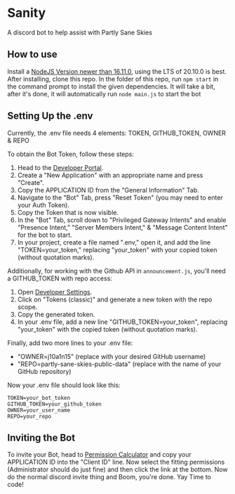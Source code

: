 # Sanity
A discord bot to help assist with Partly Sane Skies

## How to use
Install a [NodeJS Version newer than 16.11.0](https://nodejs.org/en), using the LTS of 20.10.0 is best.
After installing, clone this repo.
In the folder of this repo, run `npm start` in the command prompt to install the given dependencies.
It will take a bit, after it's done, it will automatically run `node main.js` to start the bot

## Setting Up the .env
Currently, the .env file needs 4 elements: TOKEN, GITHUB_TOKEN, OWNER & REPO

To obtain the Bot Token, follow these steps:
1. Head to the [Developer Portal](https://discord.com/developers/applications).
2. Create a "New Application" with an appropriate name and press "Create".
3. Copy the APPLICATION ID from the "General Information" Tab.
4. Navigate to the "Bot" Tab, press "Reset Token" (you may need to enter your Auth Token).
5. Copy the Token that is now visible.
6. In the "Bot" Tab, scroll down to "Privileged Gateway Intents" and enable "Presence Intent," "Server Members Intent," & "Message Content Intent" for the bot to start.
7. In your project, create a file named ".env," open it, and add the line "TOKEN=your_token," replacing "your_token" with your copied token (without quotation marks).

Additionally, for working with the Github API in `announcement.js`, you'll need a GITHUB_TOKEN with repo access:
1. Open [Developer Settings](https://github.com/settings/tokens).
2. Click on "Tokens (classic)" and generate a new token with the repo scope.
3. Copy the generated token.
4. In your .env file, add a new line "GITHUB_TOKEN=your_token", replacing "your_token" with the copied token (without quotation marks).

Finally, add two more lines to your .env file:
- "OWNER=j10a1n15" (replace with your desired GitHub username)
- "REPO=partly-sane-skies-public-data" (replace with the name of your GitHub repository)

Now your .env file should look like this:
```env
TOKEN=your_bot_token
GITHUB_TOKEN=your_github_token
OWNER=your_user_name
REPO=your_repo
```

## Inviting the Bot
To invite your Bot, head to [Permission Calculator](discordapi.com/permissions.html) and copy your APPLICATION ID into the "Client ID" line.
Now select the fitting permissions (Administrator should do just fine) and then click the link at the bottom.
Now do the normal discord invite thing and Boom, you're done. Yay
Time to code!
